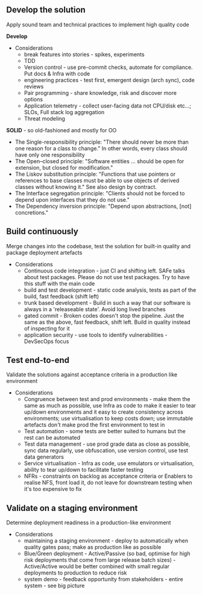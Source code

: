 ## Develop the solution
Apply sound team and technical practices to implement high quality code

**Develop**
* Considerations
  * break features into stories - spikes, experiments
  * TDD
  * Version control - use pre-commit checks, automate for compliance. Put docs & Infra with code
  * engineering practices - test first, emergent design (arch sync), code reviews
  * Pair programming - share knowledge, risk and discover more options
  * Application telemetry - collect user-facing data not CPU/disk etc...; SLOs, Full stack log aggregation
  * Threat modeling

**SOLID** - so old-fashioned and mostly for OO

* The Single-responsibility principle: "There should never be more than one reason for a class to change." In other words, every class should have only one responsibility
* The Open–closed principle: "Software entities ... should be open for extension, but closed for modification."
* The Liskov substitution principle: "Functions that use pointers or references to base classes must be able to use objects of derived classes without knowing it." See also design by contract.
* The Interface segregation principle: "Clients should not be forced to depend upon interfaces that they do not use."
* The Dependency inversion principle: "Depend upon abstractions, [not] concretions."

## Build continuously
Merge changes into the codebase, test the solution for built-in quality and package deployment artefacts

* Considerations
  * Continuous code integration - just CI and shifting left. SAFe talks about test packages. 
  Please do not use test packages. Try to have this stuff with the main code
  * build and test development - static code analysis, tests as part of the build, fast feedback (shift left)
  * trunk based development - Build in such a way that our software is always in a 'releaseable state'. Avoid long lived branches
  * gated commit - Broken codes doesn't stop the pipeline. Just the same as the above, fast feedback, shift left. 
  Build in quality instead of inspecting for it
  * application security - use tools to identify vulnerabilities - DevSecOps focus 

## Test end-to-end
Validate the solutions against acceptance criteria in a production like environment

* Considerations
  * Congruence between test and prod environments - make them the same as much as possible, use Infra as code to make it 
  easier to tear up/down environments and it easy to create consistency across environments; use virtualisation to keep 
  costs down; use immutable artefacts don't make prod the first environment to test in
  * Test automation - some tests are better suited to humans but the rest can be automated
  * Test data management - use prod grade data as close as possible, sync data regularly, use obfuscation, use version 
  control, use test data generators
  * Service virtualisation - Infra as code, use emulators or virtualisation, ability to tear up/down to facilitate faster testing
  * NFRs - constraints on backlog as acceptance criteria or Enablers to realise NFS, front load it, do not leave for 
  downstream testing when it's too expensive to fix

## Validate on a staging environment
Determine deployment readiness in a production-like environment

* Considerations
  * maintaining a staging environment - deploy to automatically when quality gates pass; make as production like as possible
  * Blue/Green deployment - Active/Passive (so bad, optimise for high risk deployments that come from large release 
  batch sizes) - Active/Active would be better combined with small regular deployments to production to reduce risk
  * system demo - feedback opportunity from stakeholders - entire system - see big picture
